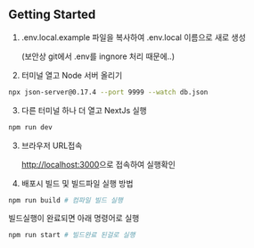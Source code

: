 ## Getting Started

1. .env.local.example 파일을 복사하여 .env.local 이름으로 새로 생성

   (보안상 git에서 .env를 ingnore 처리 때문에..)

2. 터미널 열고 Node 서버 올리기

```bash
npx json-server@0.17.4 --port 9999 --watch db.json
```

3. 다른 터미널 하나 더 열고 NextJs 실행

```bash
npm run dev
```

3. 브라우저 URL접속

   [http://localhost:3000](http://localhost:3000)으로 접속하여 실행확인

4. 배포시 빌드 및 빌드파일 실행 방법

```bash
npm run build # 컴파일 빌드 실행
```

빌드실행이 완료되면 아래 명령어로 실행

```bash
npm run start # 빌드완료 된걸로 실행
```
